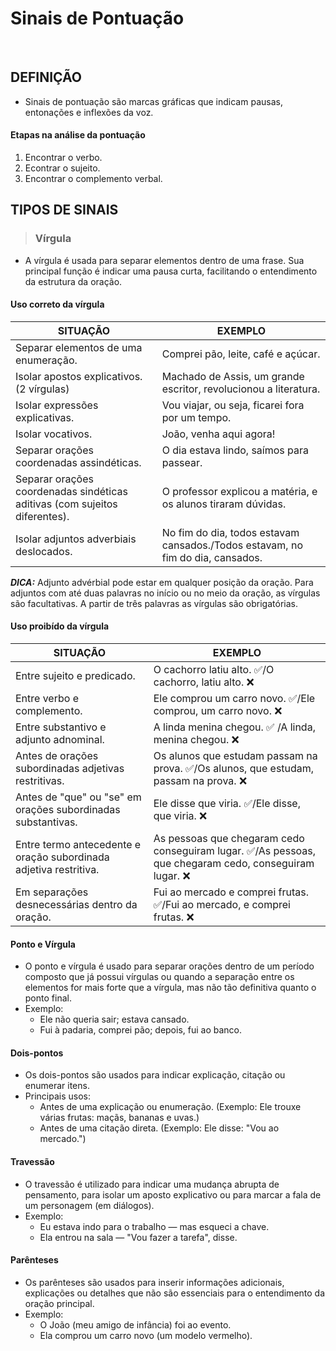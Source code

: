 # Sinais de Pontuação

<br>

## DEFINIÇÃO
* Sinais de pontuação são marcas gráficas que indicam pausas, entonações e inflexões da voz. 

#### Etapas na análise da pontuação
1. Encontrar o verbo.
2. Econtrar o sujeito.
3. Encontrar o complemento verbal.

## TIPOS DE SINAIS

> ### Vírgula 
* A vírgula é usada para separar elementos dentro de uma frase. Sua principal função é indicar uma pausa curta, facilitando o entendimento da estrutura da oração.

#### Uso correto da vírgula  

| SITUAÇÃO                                                                   | EXEMPLO                                                                        |
|----------------------------------------------------------------------------|--------------------------------------------------------------------------------|
| Separar elementos de uma enumeração.                                       | Comprei pão, leite, café e açúcar.                                             |
| Isolar apostos explicativos. (2 vírgulas)                                  | Machado de Assis, um grande escritor, revolucionou a literatura.               |
| Isolar expressões explicativas.                                            | Vou viajar, ou seja, ficarei fora por um tempo.                                |
| Isolar vocativos.                                                          | João, venha aqui agora!                                                        |
| Separar orações coordenadas assindéticas.                                  | O dia estava lindo, saímos para passear.                                       |
| Separar orações coordenadas sindéticas aditivas (com sujeitos diferentes). | O professor explicou a matéria, e os alunos tiraram dúvidas.                   |
| Isolar adjuntos adverbiais deslocados.                                     | No fim do dia, todos estavam cansados./Todos estavam, no fim do dia, cansados. |

***DICA:*** Adjunto advérbial pode estar em qualquer posição da oração. Para adjuntos com até duas palavras no início ou no meio da oração, as vírgulas são facultativas. A partir de três palavras as vírgulas são obrigatórias.

#### Uso proibído da vírgula  

| SITUAÇÃO                                                          | EXEMPLO                                                                                                  |
|-------------------------------------------------------------------|----------------------------------------------------------------------------------------------------------|
| Entre sujeito e predicado.                                        | O cachorro latiu alto. ✅/O cachorro, latiu alto. ❌                                                    |
| Entre verbo e complemento.                                        | Ele comprou um carro novo. ✅/Ele comprou, um carro novo. ❌                                            |
| Entre substantivo e adjunto adnominal.                            | A linda menina chegou. ✅ /A linda, menina chegou. ❌                                                   |
| Antes de orações subordinadas adjetivas restritivas.              | Os alunos que estudam passam na prova. ✅/Os alunos, que estudam, passam na prova. ❌                   |
| Antes de "que" ou "se" em orações subordinadas substantivas.      | Ele disse que viria. ✅/Ele disse, que viria. ❌                                                        |
| Entre termo antecedente e oração subordinada adjetiva restritiva. | As pessoas que chegaram cedo conseguiram lugar. ✅/As pessoas, que chegaram cedo, conseguiram lugar. ❌ |
| Em separações desnecessárias dentro da oração.                    | Fui ao mercado e comprei frutas. ✅/Fui ao mercado, e comprei frutas. ❌                                |


#### Ponto e Vírgula
* O ponto e vírgula é usado para separar orações dentro de um período composto que já possui vírgulas ou quando a separação entre os elementos for mais forte que a vírgula, mas não tão definitiva quanto o ponto final.
* Exemplo:
  - Ele não queria sair; estava cansado.
  - Fui à padaria, comprei pão; depois, fui ao banco.

#### Dois-pontos
* Os dois-pontos são usados para indicar explicação, citação ou enumerar itens.
* Principais usos:
  - Antes de uma explicação ou enumeração. (Exemplo: Ele trouxe várias frutas: maçãs, bananas e uvas.)
  - Antes de uma citação direta. (Exemplo: Ele disse: "Vou ao mercado.")

#### Travessão
* O travessão é utilizado para indicar uma mudança abrupta de pensamento, para isolar um aposto explicativo ou para marcar a fala de um personagem (em diálogos).
* Exemplo:
  - Eu estava indo para o trabalho — mas esqueci a chave.
  - Ela entrou na sala — "Vou fazer a tarefa", disse.

#### Parênteses
* Os parênteses são usados para inserir informações adicionais, explicações ou detalhes que não são essenciais para o entendimento da oração principal.
* Exemplo:
  - O João (meu amigo de infância) foi ao evento.
  - Ela comprou um carro novo (um modelo vermelho).